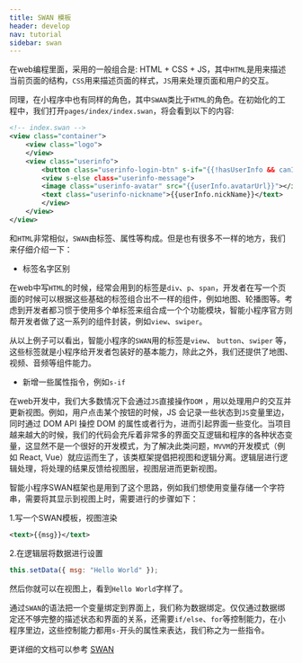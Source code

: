 ```yaml
---
title: SWAN 模板
header: develop
nav: tutorial
sidebar: swan
---
```



在web编程里面，采用的一般组合是: HTML + CSS + JS，其中`HTML`是用来描述当前页面的结构，`CSS`用来描述页面的样式，`JS`用来处理页面和用户的交互。

同理，在小程序中也有同样的角色，其中`SWAN`类比于`HTML`的角色。在初始化的工程中，我们打开`pages/index/index.swan`，将会看到以下的内容:

```xml
<!-- index.swan -->
<view class="container">
    <view class="logo">
    </view>
    <view class="userinfo">
        <button class="userinfo-login-btn" s-if="{{!hasUserInfo && canIUse}}" open-type="getUserInfo" bindgetuserinfo="getUserInfo"> 获取头像昵称 </button>
        <view s-else class="userinfo-message">
        <image class="userinfo-avatar" src="{{userInfo.avatarUrl}}"></image>
        <text class="userinfo-nickname">{{userInfo.nickName}}</text>
        </view>
    </view>
</view>
```

和`HTML`非常相似，`SWAN`由标签、属性等构成。但是也有很多不一样的地方，我们来仔细介绍一下：

- 标签名字区别

在web中写`HTML`的时候，经常会用到的标签是`div`、`p`、`span`，开发者在写一个页面的时候可以根据这些基础的标签组合出不一样的组件，例如地图、轮播图等。考虑到开发者都习惯于使用多个单标签来组合成一个个功能模块，智能小程序官方则帮开发者做了这一系列的组件封装，例如`view`、`swiper`。

从以上例子可以看出，智能小程序的`SWAN`用的标签是`view`、 `button`、`swiper` 等，这些标签就是小程序给开发者包装好的基本能力，除此之外，我们还提供了地图、视频、音频等组件能力。

- 新增一些属性指令，例如`s-if`

在web开发中，我们大多数情况下会通过`JS`直接操作`DOM` ，用以处理用户的交互并更新视图。例如，用户点击某个按钮的时候，JS 会记录一些状态到`JS`变量里边，同时通过 DOM API 操控 DOM 的属性或者行为，进而引起界面一些变化。当项目越来越大的时候，我们的代码会充斥着非常多的界面交互逻辑和程序的各种状态变量，这显然不是一个很好的开发模式，为了解决此类问题，`MVVM`的开发模式（例如 React, Vue）就应运而生了，该类框架提倡把视图和逻辑分离。逻辑层进行逻辑处理，将处理的结果反馈给视图层，视图层进而更新视图。

智能小程序SWAN框架也是用到了这个思路，例如我们想使用变量存储一个字符串，需要将其显示到视图上时，需要进行的步骤如下：

1.写一个SWAN模板，视图渲染

```xml
<text>{{msg}}</text>
```

2.在逻辑层将数据进行设置

```js
this.setData({ msg: "Hello World" });
```

然后你就可以在视图上，看到`Hello World`字样了。

通过`SWAN`的语法把一个变量绑定到界面上，我们称为数据绑定。仅仅通过数据绑定还不够完整的描述状态和界面的关系，还需要`if/else`、`for`等控制能力，在小程序里边，这些控制能力都用`s-`开头的属性来表达，我们称之为一些指令。

更详细的文档可以参考 [SWAN](==TODO==)





